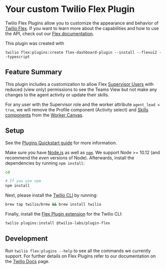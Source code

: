 # Your custom Twilio Flex Plugin

Twilio Flex Plugins allow you to customize the appearance and behavior of [Twilio Flex](https://www.twilio.com/flex). If you want to learn more about the capabilities and how to use the API, check out our [Flex documentation](https://www.twilio.com/docs/flex).


This plugin was created with 
```
twilio flex:plugins:create flex-dashboard-plugin --install --flexui2 --typescript
```

## Feature Summary
This plugin includes a customization to allow Flex [Supervisor Users]((https://www.twilio.com/docs/flex/onboarding-guide/set-up-your-flex-account#flex-user-roles)) with reduced (view only) permissions to see the Teams View but not make any changes to the agent activity or update their skills.

For any user with the Supervisor role and the worker attribute `agent_lead = true`, we will remove the Profile component (Activity select) and [Skills components](https://www.twilio.com/docs/flex/onboarding-guide/configure-skill-based-routing#assign-a-skill-to-an-agent) from the [Worker Canvas](https://assets.flex.twilio.com/docs/releases/flex-ui/2.4.1/programmable-components/components/WorkerCanvas/).



## Setup

See the [Plugins Quickstart guide](https://www.twilio.com/docs/flex/quickstart/getting-started-plugin) for more information.



Make sure you have [Node.js](https://nodejs.org) as well as [`npm`](https://npmjs.com). We support Node >= 10.12 (and recommend the _even_ versions of Node). Afterwards, install the dependencies by running `npm install`:

```bash
cd 

# If you use npm
npm install
```

Next, please install the [Twilio CLI](https://www.twilio.com/docs/twilio-cli/quickstart) by running:

```bash
brew tap twilio/brew && brew install twilio
```

Finally, install the [Flex Plugin extension](https://github.com/twilio-labs/plugin-flex/tree/v1-beta) for the Twilio CLI:

```bash
twilio plugins:install @twilio-labs/plugin-flex
```

## Development

Run `twilio flex:plugins --help` to see all the commands we currently support. For further details on Flex Plugins refer to our documentation on the [Twilio Docs](https://www.twilio.com/docs/flex/developer/plugins/cli) page.

